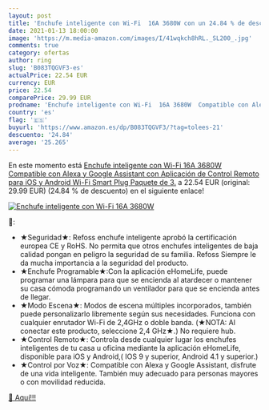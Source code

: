 ```yaml
---
layout: post
title: 'Enchufe inteligente con Wi-Fi  16A 3680W con un 24.84 % de descuento'
date: 2021-01-13 18:00:00
image: 'https://m.media-amazon.com/images/I/41wqkch8hRL._SL200_.jpg'
comments: true
category: ofertas
author: ring
slug: 'B083TQGVF3-es'
actualPrice: 22.54 EUR
currency: EUR
price: 22.54
comparePrice: 29.99 EUR
prodname: 'Enchufe inteligente con Wi-Fi  16A 3680W  Compatible con Alexa y Google Assistant  con Aplicación de Control Remoto para iOS y Android  Wi-Fi Smart Plug  Paquete de 3.'
country: 'es'
flag: '🇪🇸'
buyurl: 'https://www.amazon.es/dp/B083TQGVF3/?tag=tolees-21'
descuento: '24.84'
average: '25.265'
---
```


En este momento está [Enchufe inteligente con Wi-Fi  16A 3680W  Compatible con Alexa y Google Assistant  con Aplicación de Control Remoto para iOS y Android  Wi-Fi Smart Plug  Paquete de 3.](https://www.amazon.es/dp/B083TQGVF3/?tag=tolees-21) a 22.54 EUR (original: 29.99 EUR) (24.84 %  de descuento) en el siguiente enlace!

[![Enchufe inteligente con Wi-Fi  16A 3680W](https://m.media-amazon.com/images/I/41wqkch8hRL._SL200_.jpg)](https://www.amazon.es/dp/B083TQGVF3/?tag=tolees-21)

🔎:

- ★Seguridad★: Refoss enchufe inteligente aprobó la certificación europea CE y RoHS. No permita que otros enchufes inteligentes de baja calidad pongan en peligro la seguridad de su familia. Refoss Siempre le da mucha importancia a la seguridad del producto.
- ★Enchufe Programable★:Con la aplicación eHomeLife, puede programar una lámpara para que se encienda al atardecer o mantener su casa cómoda programando un ventilador para que se encienda antes de llegar.
- ★Modo Escena★: Modos de escena múltiples incorporados, también puede personalizarlo libremente según sus necesidades. Funciona con cualquier enrutador Wi-Fi de 2,4GHz o doble banda. (★NOTA: Al conectar este producto, seleccione 2,4 GHz★.) No requiere hub.
- ★Control Remoto★: Controla desde cualquier lugar los enchufes inteligentes de tu casa u oficina mediante la aplicación eHomeLife, disponible para iOS y Android,( IOS 9 y superior, Android 4.1 y superior.)
- ★Control por Voz★: Compatible con Alexa y Google Assistant, disfrute de una vida inteligente. También muy adecuado para personas mayores o con movilidad reducida.

[🛒 Aquí!!!](https://www.amazon.es/dp/B083TQGVF3/?tag=tolees-21)
